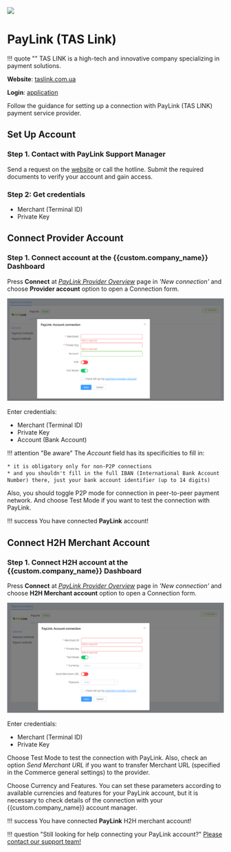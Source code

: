 <img src="https://static.openfintech.io/payment_providers/paylink/logo.png?w=400" width="400px" >

# PayLink (TAS Link)

!!! quote ""
    TAS LINK is a high-tech and innovative company specializing in payment solutions.

**Website**: [taslink.com.ua](https://taslink.com.ua/)

**Login**: [application](https://paylink.com.ua/app/login.php)

Follow the guidance for setting up a connection with PayLink (TAS LINK) payment service provider.

## Set Up Account

### Step 1. Contact with PayLink Support Manager

Send a request on the [website](https://taslink.com.ua/#contacts) or call the hotline. Submit the required documents to verify your account and gain access.

### Step 2: Get credentials

- Merchant (Terminal ID)
- Private Key

## Connect Provider Account

### Step 1. Connect account at the {{custom.company_name}} Dashboard

Press **Connect** at [*PayLink Provider Overview*]({{custom.dashboard_base_url}}connect-directory/payment-providers/paylink/general) page in *'New connection'* and choose **Provider account** option to open a Connection form.

![Connect](images/provider-account.png)

Enter credentials:

- Merchant (Terminal ID)
- Private Key
- Account (Bank Account)

!!! attention "Be aware"
    The *Account* field has its specificities to fill in:

    * it is obligatory only for non-P2P connections
    * and you shouldn't fill in the full IBAN (International Bank Account Number) there, just your bank account identifier (up to 14 digits)

Also, you should toggle P2P mode for connection in peer-to-peer payment network. And choose Test Mode if you want to test the connection with PayLink.

!!! success
    You have connected **PayLink** account!

## Connect H2H Merchant Account

### Step 1. Connect H2H account at the {{custom.company_name}} Dashboard

Press **Connect** at [*PayLink Provider Overview*]({{custom.dashboard_base_url}}connect-directory/payment-providers/paylink/general) page in *'New connection'* and choose **H2H Merchant account** option to open a Connection form.

![Connect](images/h2h-merchant-account.png)

Enter credentials:

- Merchant (Terminal ID)
- Private Key

Choose Test Mode to test the connection with PayLink. Also, check an option *Send Merchant URL* if you want to transfer Merchant URL (specified in the Commerce general settings) to the provider.

Choose Currency and Features. You can set these parameters according to available currencies and features for your PayLink account, but it is necessary to check details of the connection with your {{custom.company_name}} account manager.

!!! success
    You have connected **PayLink** H2H merchant account!

!!! question "Still looking for help connecting your PayLink account?"
    <!--email_off-->[Please contact our support team!](mailto:{{custom.support_email}})<!--/email_off-->
